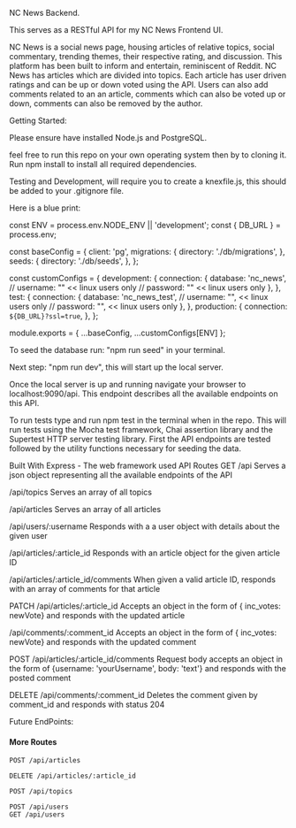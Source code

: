 
NC News Backend.

This serves as a RESTful API for my NC News Frontend UI. 
 
NC News is a social news page, housing articles of relative topics, social commentary, trending themes, their respective rating, and discussion. This platform has been built to inform and entertain, reminiscent of Reddit. NC News has articles which are divided into topics. Each article has user driven ratings and can be up or down voted using the API. Users can also add comments related to an an article, comments which can also be voted up or down, comments can also be removed by the author.


Getting Started:

Please ensure have installed Node.js and PostgreSQL.

feel free to run this repo on your own operating system then by to cloning it.  
Run npm install to install all required dependencies.

Testing and Development, will require you to create a knexfile.js, this should be added to your .gitignore file. 

Here is a blue print:

const ENV = process.env.NODE_ENV || 'development';
const { DB_URL } = process.env;

const baseConfig = {
  client: 'pg',
  migrations: {
    directory: './db/migrations',
  },
  seeds: {
    directory: './db/seeds',
  },
};

const customConfigs = {
  development: {
    connection: {
      database: 'nc_news',
      // username: "" << linux users only
      // password: "" << linux users only
    },
  },
  test: {
    connection: {
      database: 'nc_news_test',
      // username: "", << linux users only
      // password: "", << linux users only
    },
  },
  production: {
    connection: `${DB_URL}?ssl=true`,
  },
};

module.exports = { ...baseConfig, ...customConfigs[ENV] };

To seed the database run: "npm run seed" in your terminal.

Next step: "npm run dev", this will start up the local server.

Once the local server is up and running navigate your browser to localhost:9090/api. 
This endpoint describes all the available endpoints on this API.


To run tests type and run npm test in the terminal when in the repo. This will run tests using the Mocha test framework, Chai assertion library and the Supertest HTTP server testing library. First the API endpoints are tested followed by the utility functions necessary for seeding the data.

Built With
Express - The web framework used
API Routes
GET
/api Serves a json object representing all the available endpoints of the API

/api/topics Serves an array of all topics

/api/articles Serves an array of all articles

/api/users/:username Responds with a a user object with details about the given user

/api/articles/:article_id Responds with an article object for the given article ID

/api/articles/:article_id/comments When given a valid article ID, responds with an array of comments for that article

PATCH
/api/articles/:article_id Accepts an object in the form of { inc_votes: newVote} and responds with the updated article

/api/comments/:comment_id Accepts an object in the form of { inc_votes: newVote} and responds with the updated comment

POST
/api/articles/:article_id/comments Request body accepts an object in the form of {username: 'yourUsername', body: 'text'} and responds with the posted comment

DELETE
/api/comments/:comment_id Deletes the comment given by comment_id and responds with status 204


Future EndPoints:

#### More Routes

```http
POST /api/articles

DELETE /api/articles/:article_id

POST /api/topics

POST /api/users
GET /api/users
```
